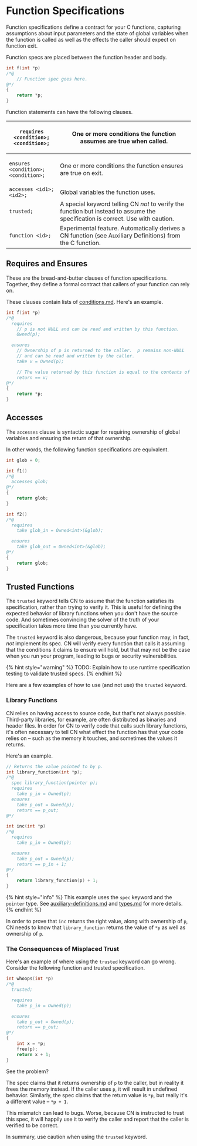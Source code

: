 # Function Specifications

Function specifications define a contract for your C functions, capturing assumptions about input parameters and the state of global variables when the function is called as well as the effects the caller should expect on function exit.

Function specs are placed between the function header and body.

```c
int f(int *p)
/*@
    // Function spec goes here.
@*/
{
    return *p;
}
```

Function statements can have the following clauses.

| <p><code>requires</code><br>  <code>&#x3C;condition>;</code><br>  <code>&#x3C;condition>;</code></p> | One or more conditions the function assumes are true when called.                                                                |
| ---------------------------------------------------------------------------------------------------- | -------------------------------------------------------------------------------------------------------------------------------- |
| <p><code>ensures</code><br>  <code>&#x3C;condition>;</code><br>  <code>&#x3C;condition>;</code></p>  | One or more conditions the function ensures are true on exit.                                                                    |
| `accesses <id1>; <id2>;`                                                                             | Global variables the function uses.                                                                                              |
| `trusted;`                                                                                           | A special keyword telling CN _not_ to verify the function but instead to assume the specification is correct.  Use with caution. |
| `function <id>;`                                                                                     | Experimental feature.  Automatically derives a CN function (see Auxiliary Definitions) from the C function.                      |

## Requires and Ensures

These are the bread-and-butter clauses of function specifications.  Together, they define a formal contract that callers of your function can rely on.

These clauses contain lists of [conditions.md](../conditions.md "mention").  Here's an example.

```c
int f(int *p)
/*@
  requires
    // p is not NULL and can be read and written by this function.
    Owned(p);

  ensures
    // Ownership of p is returned to the caller.  p remains non-NULL
    // and can be read and written by the caller. 
    take v = Owned(p);

    // The value returned by this function is equal to the contents of p.
    return == v;
@*/
{
    return *p;
}
```

## Accesses

The `accesses` clause is syntactic sugar for requiring ownership of global variables and ensuring the return of that ownership.

In other words, the following function specifications are equivalent.

```c
int glob = 0;

int f1()
/*@
  accesses glob;
@*/
{
    return glob;
}

int f2()
/*@
  requires
    take glob_in = Owned<int>(&glob);

  ensures
    take glob_out = Owned<int>(&glob);
@*/
{
    return glob;
}
```

## Trusted Functions

The `trusted` keyword tells CN to assume that the function satisfies its specification, rather than trying to verify it.  This is useful for defining the expected behavior of library functions when you don't have the source code.  And sometimes convincing the solver of the truth of your specification takes more time than you currently have.

The `trusted` keyword is also dangerous, because your function may, in fact, _not_ implement its spec.  CN will verify every function that calls it assuming that the conditions it claims to ensure will hold, but that may not be the case when you run your program, leading to bugs or security vulnerabilities.

{% hint style="warning" %}
TODO: Explain how to use runtime specification testing to validate trusted specs.
{% endhint %}

Here are a few examples of how to use (and not use) the `trusted` keyword.

### Library Functions

CN relies on having access to source code, but that's not always possible.  Third-party libraries, for example, are often distributed as binaries and header files.  In order for CN to verify code that calls such library functions, it's often necessary to tell CN what effect the function has that your code relies on – such as the memory it touches, and sometimes the values it returns.

Here's an example.

```c
// Returns the value pointed to by p.
int library_function(int *p);
/*@
  spec library_function(pointer p);
  requires
    take p_in = Owned(p);
  ensures
    take p_out = Owned(p);
    return == p_out;
@*/

int inc(int *p)
/*@
  requires
    take p_in = Owned(p);

  ensures
    take p_out = Owned(p);
    return == p_in + 1;
@*/
{
    return library_function(p) + 1;
}
```

{% hint style="info" %}
This example uses the `spec` keyword and the `pointer` type.  See [auxiliary-definitions.md](../auxiliary-definitions.md "mention") and [types.md](../types.md "mention") for more details.
{% endhint %}

In order to prove that `inc` returns the right value, along with ownership of `p`, CN needs to know that `library_function` returns the value of `*p` as well as ownership of `p`.

### The Consequences of Misplaced Trust

Here's an example of where using the `trusted` keyword can go wrong.  Consider the following function and trusted specification.

```c
int whoops(int *p)
/*@
  trusted;

  requires
    take p_in = Owned(p);

  ensures
    take p_out = Owned(p);
    return == p_out;
@*/
{
    int x = *p;
    free(p);
    return x + 1;
}
```

See the problem?

The spec claims that it returns ownership of `p` to the caller, but in reality it frees the memory instead.  If the caller uses `p`, it will result in undefined behavior.  Similarly, the spec claims that the return value is `*p`, but really it's a different value – `*p + 1`.

This mismatch can lead to bugs.  Worse, because CN is instructed to trust this spec, it will happily use it to verify the caller and report that the caller is verified to be correct.

In summary, use caution when using the `trusted` keyword.
